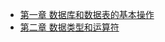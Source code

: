 <!-- sidebar.md -->

- [第一章 数据库和数据表的基本操作](/articles/Oracle_12c从零开始/C1.md)
- [第二章 数据类型和运算符](/articles/Oracle_12c从零开始/C2.md)
